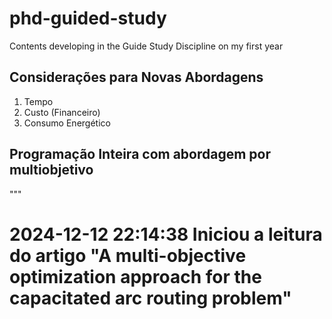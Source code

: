# phd-guided-study
Contents developing in the Guide Study Discipline on my first year


## Considerações para Novas Abordagens
1. Tempo
2. Custo (Financeiro)
3. Consumo Energético


## Programação Inteira com abordagem por multiobjetivo
"""


# 2024-12-12 22:14:38 Iniciou a leitura do artigo "A multi-objective optimization approach for the capacitated arc routing problem"

